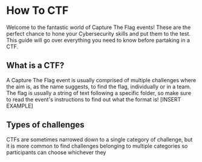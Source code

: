 # How To CTF

Welcome to the fantastic world of Capture The Flag events! These are the perfect chance to hone your Cybersecurity skills and put them to the test. This guide will go over everything you need to know before partaking in a CTF.

## What is a CTF?
A Capture The Flag event is usually comprised of multiple challenges where the aim is, as the name suggests, to find the flag, individually or in a team. The flag is usually a string of text following a specific folder, so make sure to read the event's instructions to find out what the format is! [INSERT EXAMPLE]

## Types of challenges
CTFs are sometimes narrowed down to a single category of challenge, but it is more common to find challenges belonging to multiple categories so participants can choose whichever they 
